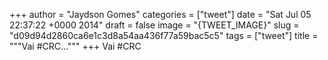 
+++
author = "Jaydson Gomes"
categories = ["tweet"]
date = "Sat Jul 05 22:37:22 +0000 2014"
draft = false
image = "{TWEET_IMAGE}"
slug = "d09d94d2860ca6e1c3d8a54aa436f77a59bac5c5"
tags = ["tweet"]
title = """Vai #CRC..."""
+++
Vai #CRC
